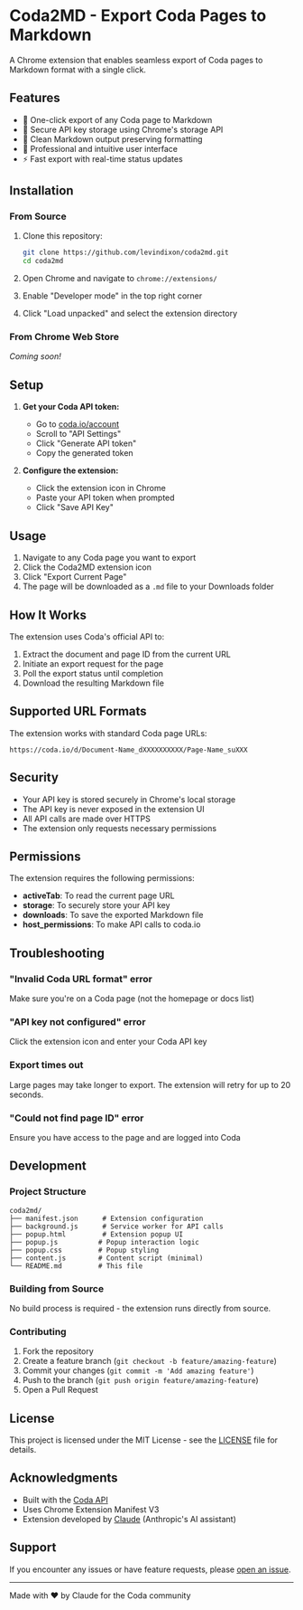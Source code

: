 # Coda2MD - Export Coda Pages to Markdown

A Chrome extension that enables seamless export of Coda pages to Markdown format with a single click.

## Features

- 🚀 One-click export of any Coda page to Markdown
- 🔐 Secure API key storage using Chrome's storage API
- 📝 Clean Markdown output preserving formatting
- 🎨 Professional and intuitive user interface
- ⚡ Fast export with real-time status updates

## Installation

### From Source

1. Clone this repository:
   ```bash
   git clone https://github.com/levindixon/coda2md.git
   cd coda2md
   ```

2. Open Chrome and navigate to `chrome://extensions/`

3. Enable "Developer mode" in the top right corner

4. Click "Load unpacked" and select the extension directory

### From Chrome Web Store

*Coming soon!*

## Setup

1. **Get your Coda API token:**
   - Go to [coda.io/account](https://coda.io/account)
   - Scroll to "API Settings"
   - Click "Generate API token"
   - Copy the generated token

2. **Configure the extension:**
   - Click the extension icon in Chrome
   - Paste your API token when prompted
   - Click "Save API Key"

## Usage

1. Navigate to any Coda page you want to export
2. Click the Coda2MD extension icon
3. Click "Export Current Page"
4. The page will be downloaded as a `.md` file to your Downloads folder

## How It Works

The extension uses Coda's official API to:
1. Extract the document and page ID from the current URL
2. Initiate an export request for the page
3. Poll the export status until completion
4. Download the resulting Markdown file

## Supported URL Formats

The extension works with standard Coda page URLs:
```
https://coda.io/d/Document-Name_dXXXXXXXXXX/Page-Name_suXXX
```

## Security

- Your API key is stored securely in Chrome's local storage
- The API key is never exposed in the extension UI
- All API calls are made over HTTPS
- The extension only requests necessary permissions

## Permissions

The extension requires the following permissions:
- **activeTab**: To read the current page URL
- **storage**: To securely store your API key
- **downloads**: To save the exported Markdown file
- **host_permissions**: To make API calls to coda.io

## Troubleshooting

### "Invalid Coda URL format" error
Make sure you're on a Coda page (not the homepage or docs list)

### "API key not configured" error
Click the extension icon and enter your Coda API key

### Export times out
Large pages may take longer to export. The extension will retry for up to 20 seconds.

### "Could not find page ID" error
Ensure you have access to the page and are logged into Coda

## Development

### Project Structure
```
coda2md/
├── manifest.json      # Extension configuration
├── background.js      # Service worker for API calls
├── popup.html         # Extension popup UI
├── popup.js          # Popup interaction logic
├── popup.css         # Popup styling
├── content.js        # Content script (minimal)
└── README.md         # This file
```

### Building from Source

No build process is required - the extension runs directly from source.

### Contributing

1. Fork the repository
2. Create a feature branch (`git checkout -b feature/amazing-feature`)
3. Commit your changes (`git commit -m 'Add amazing feature'`)
4. Push to the branch (`git push origin feature/amazing-feature`)
5. Open a Pull Request

## License

This project is licensed under the MIT License - see the [LICENSE](LICENSE) file for details.

## Acknowledgments

- Built with the [Coda API](https://coda.io/developers/apis/v1)
- Uses Chrome Extension Manifest V3
- Extension developed by [Claude](https://claude.ai) (Anthropic's AI assistant)

## Support

If you encounter any issues or have feature requests, please [open an issue](https://github.com/levindixon/coda2md/issues).

---

Made with ❤️ by Claude for the Coda community